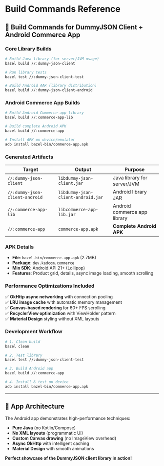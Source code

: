 # Build Commands Reference

## 🚀 Build Commands for DummyJSON Client + Android Commerce App

### Core Library Builds

```bash
# Build Java library (for server/JVM usage)
bazel build //:dummy-json-client

# Run library tests  
bazel test //:dummy-json-client-test

# Build Android AAR (library distribution)
bazel build //:dummy-json-client-android
```

### Android Commerce App Builds

```bash
# Build Android Commerce app library
bazel build //:commerce-app-lib

# Build complete Android APK
bazel build //:commerce-app

# Install APK on device/emulator
adb install bazel-bin/commerce-app.apk
```

### Generated Artifacts

| Target | Output | Purpose |
|--------|--------|---------|
| `//:dummy-json-client` | `libdummy-json-client.jar` | Java library for server/JVM |
| `//:dummy-json-client-android` | `libdummy-json-client-android.jar` | Android library JAR |
| `//:commerce-app-lib` | `libcommerce-app-lib.jar` | Android commerce app library |
| `//:commerce-app` | `commerce-app.apk` | **Complete Android APK** |

### APK Details

- **File**: `bazel-bin/commerce-app.apk` (2.7MB)
- **Package**: `dev.kadcom.commerce`
- **Min SDK**: Android API 21+ (Lollipop)
- **Features**: Product grid, details, async image loading, smooth scrolling

### Performance Optimizations Included

✅ **OkHttp async networking** with connection pooling  
✅ **LRU image cache** with automatic memory management  
✅ **Canvas-based rendering** for 60+ FPS scrolling  
✅ **RecyclerView optimization** with ViewHolder pattern  
✅ **Material Design** styling without XML layouts  

### Development Workflow

```bash
# 1. Clean build
bazel clean

# 2. Test library
bazel test //:dummy-json-client-test

# 3. Build Android app
bazel build //:commerce-app

# 4. Install & test on device
adb install bazel-bin/commerce-app.apk
```

---

## 📱 App Architecture

The Android app demonstrates high-performance techniques:
- **Pure Java** (no Kotlin/Compose)
- **No XML layouts** (programmatic UI)
- **Custom Canvas drawing** (no ImageView overhead)
- **Async OkHttp** with intelligent caching
- **Material Design** with smooth animations

**Perfect showcase of the DummyJSON client library in action!**